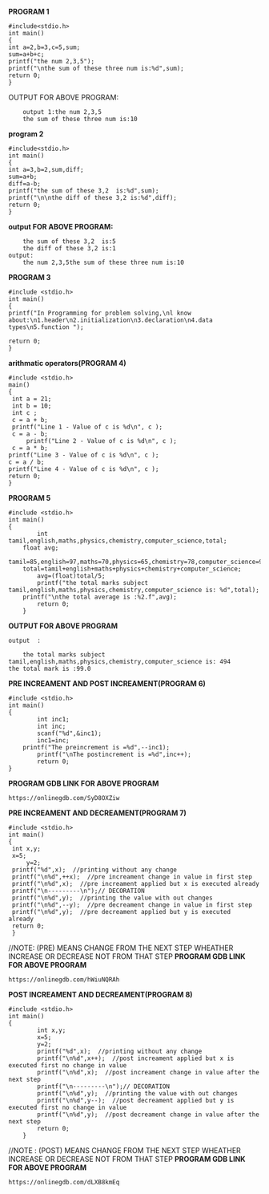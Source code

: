 **PROGRAM 1**

	#include<stdio.h>
	int main()
	{
	int a=2,b=3,c=5,sum;
	sum=a+b+c;
	printf("the num 2,3,5");
	printf("\nthe sum of these three num is:%d",sum);
	return 0;
	}

OUTPUT FOR ABOVE PROGRAM:
		
		output 1:the num 2,3,5
		the sum of these three num is:10

**program 2**

	#include<stdio.h>
	int main()
	{
	int a=3,b=2,sum,diff;
	sum=a+b;
	diff=a-b;
	printf("the sum of these 3,2  is:%d",sum);
	printf("\n\nthe diff of these 3,2 is:%d",diff);
	return 0;
	}

**output FOR ABOVE PROGRAM:**

		the sum of these 3,2  is:5
		the diff of these 3,2 is:1 
	output:
		the num 2,3,5the sum of these three num is:10
**PROGRAM 3**

	#include <stdio.h>
	int main()
	{
	printf("In Programming for problem solving,\nl know about:\n1.header\n2.initialization\n3.declaration\n4.data types\n5.function ");

  	return 0;
	}

**arithmatic operators(PROGRAM 4)**

	#include <stdio.h>
	main() 
	{
  	 int a = 21;
  	 int b = 10;
  	 int c ;
   	 c = a + b;
   	 printf("Line 1 - Value of c is %d\n", c );
   	 c = a - b;
         printf("Line 2 - Value of c is %d\n", c );
	 c = a * b;
  	printf("Line 3 - Value of c is %d\n", c );
	c = a / b;
   	printf("Line 4 - Value of c is %d\n", c );
 	return 0;
 	}
**PROGRAM 5**

	#include <stdio.h>
	int main()
	{
    		int tamil,english,maths,physics,chemistry,computer_science,total;
   		float avg;
    		tamil=85,english=97,maths=70,physics=65,chemistry=78,computer_science=99,total=0,avg=0;
   		total=tamil+english+maths+physics+chemistry+computer_science;
    		avg=(float)total/5;
    		printf("the total marks subject tamil,english,maths,physics,chemistry,computer_science is: %d",total);
   		printf("\nthe total average is :%2.f",avg);
    		return 0;
		}
**OUTPUT FOR ABOVE PROGRAM**

	output  :
		
		the total marks subject tamil,english,maths,physics,chemistry,computer_science is: 494                          the total mark is :99.0  

**PRE INCREAMENT AND POST INCREAMENT(PROGRAM 6)**

	#include <stdio.h>
	int main()
	{
    		int inc1;
    		int inc;
    		scanf("%d",&inc1);
    		inc1=inc;
   		printf("The preincrement is =%d",--inc1);
    		printf("\nThe postincrement is =%d",inc++); 
    		return 0;
	}
**PROGRAM GDB LINK FOR ABOVE PROGRAM** 
   
	https://onlinegdb.com/SyD8OXZiw


**PRE INCREAMENT AND DECREAMENT(PROGRAM 7)**
	
	#include <stdio.h>
	int main()
	{
   	 int x,y;
	 x=5;
    	 y=2;
   	 printf("%d",x);  //printing without any change
   	 printf("\n%d",++x);  //pre increament change in value in first step
  	 printf("\n%d",x);  //pre increament applied but x is executed already
   	 printf("\n---------\n");// DECORATION
  	 printf("\n%d",y);  //printing the value with out changes
   	 printf("\n%d",--y);  //pre decreament change in value in first step
   	 printf("\n%d",y);  //pre decreament applied but y is executed  already
   	 return 0;
	 } 
//NOTE: (PRE) MEANS CHANGE FROM THE NEXT STEP WHEATHER INCREASE OR DECREASE NOT FROM THAT STEP
**PROGRAM GDB LINK FOR ABOVE PROGRAM** 
	
	https://onlinegdb.com/hWiuNQRAh
**POST INCREAMENT AND DECREAMENT(PROGRAM 8)**

	#include <stdio.h>
	int main()
	{
    		int x,y;
    		x=5;
    		y=2;
    		printf("%d",x);  //printing without any change
    		printf("\n%d",x++);  //post increament applied but x is executed first no change in value
    		printf("\n%d",x);  //post increament change in value after the next step
    		printf("\n---------\n");// DECORATION
    		printf("\n%d",y);  //printing the value with out changes
    		printf("\n%d",y--);  //post decreament applied but y is executed first no change in value
    		printf("\n%d",y);  //post decreament change in value after the next step
    		return 0;
		}

//NOTE : (POST) MEANS CHANGE FROM THE NEXT STEP WHEATHER INCREASE OR DECREASE NOT FROM THAT STEP
**PROGRAM GDB LINK FOR ABOVE PROGRAM** 
	
	https://onlinegdb.com/dLXB8kmEq

